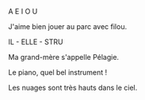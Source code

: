 A E I O U

J'aime bien jouer au parc avec filou.

IL - ELLE - STRU 

Ma grand-mère s'appelle Pélagie.

Le piano, quel bel instrument !


Les nuages sont très hauts dans le ciel.




